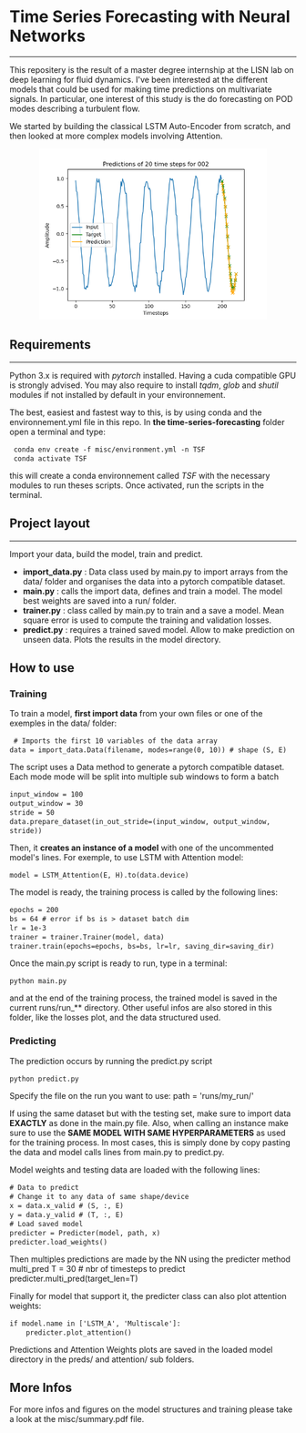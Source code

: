 # Time Series Forecasting with Neural Networks
--------

This repositery is the result of a master degree internship at the LISN lab on deep learning for fluid dynamics.
I've been interested at the different models that could be used for making time predictions on multivariate signals.
In particular, one interest of this study is the do forecasting on POD modes describing a turbulent flow. 

We started by building the classical LSTM Auto-Encoder from scratch, and then looked at more complex models involving Attention.

 <p align="center">
<img src=misc/figures/Mode002Batch000.png width="400" />
</p>

## Requirements
--------

Python 3.x is required with *pytorch* installed. Having a cuda compatible GPU is strongly advised. You may also require to install *tqdm*, *glob* and *shutil* modules if not installed by default in your environnement.

The best, easiest and fastest way to this, is by using conda and the environnement.yml file in this repo. In **the time-series-forecasting** folder open a terminal and type:

     conda env create -f misc/environment.yml -n TSF
     conda activate TSF
     
this will create a conda environnement called *TSF* with the necessary modules to run theses scripts. Once activated, run the scripts in the terminal.

## Project layout
--------

Import your data, build the model, train and predict.

<ul>
<li> <b>import_data.py</b> : Data class used by main.py to import arrays from the data/ folder and organises the data into a pytorch compatible dataset. </li>

<li>  <b>main.py</b>  : calls the import data, defines and train a model. The model best weights are saved into a run/ folder.</li>

<li>  <b>trainer.py</b>  : class called by main.py to train and a save a model. Mean square error is used to compute the training and validation losses.</li>

<li>  <b>predict.py</b>  : requires a trained saved model. Allow to make prediction on 
unseen data. Plots the results in the model directory. </li>
</ul>

## How to use

### Training

To train a model, **first import data** from your own files or one of the exemples in the data/ folder:

     # Imports the first 10 variables of the data array
    data = import_data.Data(filename, modes=range(0, 10)) # shape (S, E)
   
The script uses a Data method to generate a pytorch compatible dataset. Each mode mode will be split into multiple sub windows to form a batch

    input_window = 100
    output_window = 30
    stride = 50
    data.prepare_dataset(in_out_stride=(input_window, output_window, stride))

Then, it **creates an instance of a model** with one of the uncommented model's lines. For exemple, to use LSTM with Attention model:

    model = LSTM_Attention(E, H).to(data.device)

The model is ready, the training process is called by the following lines:

    epochs = 200
    bs = 64 # error if bs is > dataset batch dim
    lr = 1e-3
    trainer = trainer.Trainer(model, data)
    trainer.train(epochs=epochs, bs=bs, lr=lr, saving_dir=saving_dir)

Once the main.py script is ready to run, type in a terminal:

    python main.py

and at the end of the training process, the trained model is saved in the current runs/run_** directory. Other useful infos are also stored in this folder, like the losses plot, and the data structured used.

### Predicting

The prediction occurs by running the predict.py script

    python predict.py

Specify the file on the run you want to use:
    path = 'runs/my_run/'

If using the same dataset but with the testing set, make sure to import data **EXACTLY** as done in the main.py file.
Also, when calling an instance make sure to use the **SAME MODEL WITH SAME HYPERPARAMETERS** as used for the training process.
In most cases, this is simply done by copy pasting the data and model calls lines from main.py to predict.py.

Model weights and testing data are loaded with the following lines:

    # Data to predict
    # Change it to any data of same shape/device
    x = data.x_valid # (S, :, E)
    y = data.y_valid # (T, :, E)
    # Load saved model
    predicter = Predicter(model, path, x)
    predicter.load_weights()

Then multiples predictions are made by the NN using the predicter method multi_pred
    T = 30 # nbr of timesteps to predict
    predicter.multi_pred(target_len=T)

Finally for model that support it, the predicter class can also plot attention weights:

    if model.name in ['LSTM_A', 'Multiscale']:
        predicter.plot_attention()

Predictions and Attention Weights plots are saved in the loaded model directory in the preds/ and attention/ sub folders.

## More Infos

For more infos and figures on the model structures and training please take a look at the misc/summary.pdf file. 
